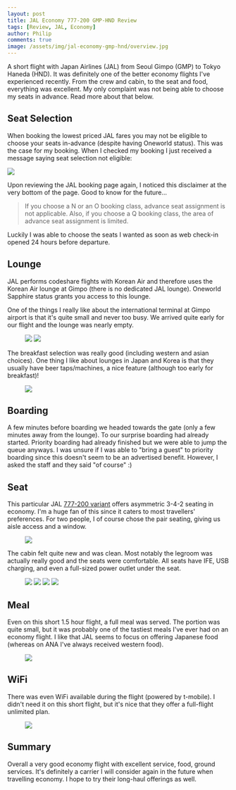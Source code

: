 ```yaml
---
layout: post
title: JAL Economy 777-200 GMP-HND Review
tags: [Review, JAL, Economy]
author: Philip
comments: true
image: /assets/img/jal-economy-gmp-hnd/overview.jpg
---
```


A short flight with Japan Airlines (JAL) from Seoul Gimpo (GMP) to Tokyo Haneda (HND). It was definitely one of the better economy flights I've experienced recently. From the crew and cabin, to the seat and food, everything was excellent. My only complaint was not being able to choose my seats in advance. Read more about that below.

## Seat Selection
When booking the lowest priced JAL fares you may not be eligible to choose your seats in-advance (despite having Oneworld status). This was the case for my booking. When I checked my booking I just received a message saying seat selection not eligible:

<img src="/assets/img/jal-economy-gmp-hnd/seatselection.png" />

Upon reviewing the JAL booking page again, I noticed this disclaimer at the very bottom of the page. Good to know for the future...

> If you choose a N or an O booking class, advance seat assignment is not applicable. Also, if you choose a Q booking class, the area of advance seat assignment is limited.

Luckily I was able to choose the seats I wanted as soon as web check-in opened 24 hours before departure.

## Lounge
JAL performs codeshare flights with Korean Air and therefore uses the Korean Air lounge at Gimpo (there is no dedicated JAL lounge). Oneworld Sapphire status grants you access to this lounge.

One of the things I really like about the international terminal at Gimpo airport is that it's quite small and never too busy. We arrived quite early for our flight and the lounge was nearly empty.

<figure>
<img src="/assets/img/jal-economy-gmp-hnd/lounge-seating.jpg" />
<img src="/assets/img/jal-economy-gmp-hnd/lounge-seating2.jpg" />
</figure>

The breakfast selection was really good (including western and asian choices). One thing I like about lounges in Japan and Korea is that they usually have beer taps/machines, a nice feature (although too early for breakfast)!

<figure>
<img src="/assets/img/jal-economy-gmp-hnd/lounge-beer.jpg" />
</figure>

## Boarding
A few minutes before boarding we headed towards the gate (only a few minutes away from the lounge). To our surprise boarding had already started. Priority boarding had already finished but we were able to jump the queue anyways. I was unsure if I was able to "bring a guest" to priority boarding since this doesn't seem to be an advertised benefit. However, I asked the staff and they said "of course" :)

## Seat
This particular JAL [777-200 variant](https://www.seatguru.com/airlines/Japan_Airlines/Japan_Airlines_Boeing_777-200ER_D.php) offers asymmetric 3-4-2 seating in economy. I'm a huge fan of this since it caters to most travellers' preferences. For two people, I of course chose the pair seating, giving us aisle access and a window.

<figure>
<a href="https://www.seatguru.com/airlines/Japan_Airlines/Japan_Airlines_Boeing_777-200ER_D.php">
  <img src="/assets/img/jal-economy-gmp-hnd/seatguru.png" class="outline" />
</a>
</figure>

The cabin felt quite new and was clean. Most notably the legroom was actually really good and the seats were comfortable. All seats have IFE, USB charging, and even a full-sized power outlet under the seat.

<figure>
<img src="/assets/img/jal-economy-gmp-hnd/seat.jpg" class="half" />
<img src="/assets/img/jal-economy-gmp-hnd/ife.jpg" class="half" />
<img src="/assets/img/jal-economy-gmp-hnd/window1.jpg" class="half" />
<img src="/assets/img/jal-economy-gmp-hnd/window2.jpg" class="half" />
</figure>

## Meal
Even on this short 1.5 hour flight, a full meal was served. The portion was quite small, but it was probably one of the tastiest meals I've ever had on an economy flight. I like that JAL seems to focus on offering Japanese food (whereas on ANA I've always received western food).

<figure>
<img src="/assets/img/jal-economy-gmp-hnd/meal.jpg" />
</figure>

## WiFi
There was even WiFi available during the flight (powered by t-mobile). I didn't need it on this short flight, but it's nice that they offer a full-flight unlimited plan.

<figure>
<img src="/assets/img/jal-economy-gmp-hnd/wifi.jpg" class="outline" />
</figure>

## Summary
Overall a very good economy flight with excellent service, food, ground services. It's definitely a carrier I will consider again in the future when travelling economy. I hope to try their long-haul offerings as well.
